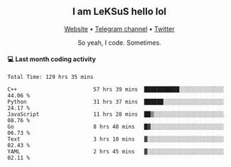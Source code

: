 <h2 align="center">I am LeKSuS hello lol</h2>
<div align="center">
  <a href="https://leksus.net">Website</a> •
  <a href="https://t.me/leksus_was_here">Telegram channel</a> •
  <a href="https://twitter.com/___LeKSuS___">Twitter</a>
</div>
<p align="center">So yeah, I code. Sometimes.</p>

#### :computer: Last month coding activity
<!--START_SECTION:waka-->

```text
Total Time: 129 hrs 35 mins

C++                        57 hrs 39 mins  ███████████░░░░░░░░░░░░░░   44.06 %
Python                     31 hrs 37 mins  ██████░░░░░░░░░░░░░░░░░░░   24.17 %
JavaScript                 11 hrs 28 mins  ██▒░░░░░░░░░░░░░░░░░░░░░░   08.76 %
Go                         8 hrs 48 mins   █▓░░░░░░░░░░░░░░░░░░░░░░░   06.73 %
Text                       3 hrs 10 mins   ▓░░░░░░░░░░░░░░░░░░░░░░░░   02.43 %
YAML                       2 hrs 45 mins   ▓░░░░░░░░░░░░░░░░░░░░░░░░   02.11 %
```

<!--END_SECTION:waka-->

<!-- flag{4_l0t_0f_1nter35t1ng_th1ng5_4r3_1n_publ1c_d0m41n} -->
